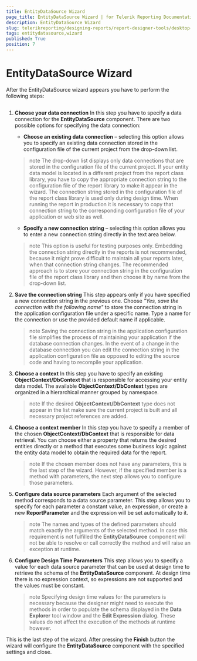 ```yaml
---
title: EntityDataSource Wizard
page_title: EntityDataSource Wizard | for Telerik Reporting Documentation
description: EntityDataSource Wizard
slug: telerikreporting/designing-reports/report-designer-tools/desktop-designers/tools/data-source-wizards/entitydatasource-wizard
tags: entitydatasource,wizard
published: True
position: 7
---
```


# EntityDataSource Wizard



After the EntityDataSource wizard appears you have to perform the following steps:

## 

1. __Choose your data connection__ In this step you have to specify a data connection for the __EntityDataSource__  component.               There are two possible options for specifying the data connection:             

   + __Choose an existing data connection__  – selecting this option allows you to                   specify an existing data connection stored in the configuration file of the current                   project from the drop-down list.                 

   >note The drop-down list displays only data connections that are stored in the configuration file                     of the current project. If your entity data model is located in a different project from the report                     class library, you have to copy the appropriate connection string to the configuration file of the                     report library to make it appear in the wizard.                   The connection string stored in the configuration                     file of the report class library is used only during design time. When running the report in production                     it is necessary to copy that connection string to the corresponding configuration file of your application                     or web site as well.                   

   + __Specify a new connection string__  – selecting this option allows you to                   enter a new connection string directly in the text area below.                 

   >note This option is useful for testing purposes only. Embedding the connection string directly in the reports                     is not recommended, because it might prove difficult to maintain all your reports later, when that connection                     string changes. The recommended approach is to store your connection string in the configuration file of the                     report class library and then choose it by name from the drop-down list.                   

1. __Save the connection string__ This step appears only if you have specified a new connection string in the previous one. Choose *"Yes, save the connection with the following name"*  to store the connection string in the application configuration file under a specific name. Type               a name for the connection or use the provided default name if applicable.             

   >note Saving the connection string in the application configuration file simplifies the process of maintaining your application                 if the database connection changes. In the event of a change in the database connection you can edit the connection string                 in the application configuration file as opposed to editing the source code and having to recompile your application.               

1. __Choose a context__ In this step you have to specify an existing __ObjectContext/DbContext__  that is responsible for accessing your entity               data model. The available __ObjectContext/DbContext__  types are organized in a hierarchical manner grouped by namespace.

   >note If the desired  __ObjectContext/DbContext__  type does not appear in the list make sure the current project is built and                 all necessary project references are added.               

1. __Choose a context member__ In this step you have to specify a member of the chosen __ObjectContext/DbContext__  that is responsible for data               retrieval. You can choose either a property that returns the desired entities directly or a method that               executes some business logic against the entity data model to obtain the required data for the report.             

   >note If the chosen member does not have any parameters, this is the last step of the wizard. However, if                 the specified member is a method with parameters, the next step allows you to configure those parameters.               

1. __Configure data source parameters__ Each argument of the selected method corresponds to a data source parameter. This step allows you to               specify for each parameter a constant value, an expression, or create a new __ReportParameter__  and the expression               will be set automatically to it.             

   >note The names and types of the defined parameters should match exactly the arguments of the selected method.                 In case this requirement is not fulfilled the  __EntityDataSource__  component will not be able to resolve or call                 correctly the method and will raise an exception at runtime.               

1. __Configure Design Time Parameters__ This step allows you to specify a value for each data source parameter that can be used at design time to               retrieve the schema of the __EntityDataSource__  component. At design time there is no expression context, so expressions are not supported and the values must be constant.             

   >note Specifying design time values for the parameters is necessary because the designer might need to execute the                 methods in order to populate the schema displayed in the  __Data Explorer__  tool window and the  __Edit Expression__  dialog. These values do not affect the execution of the methods at runtime however.               

This is the last step of the wizard. After pressing the __Finish__  button the wizard will configure the           __EntityDataSource__  component with the specified settings and close.         
